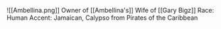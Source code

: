 ![[Ambellina.png]]
Owner of [[Ambellina's]]
Wife of [[Gary Bigz]]
Race: Human
Accent: Jamaican, Calypso from Pirates of the Caribbean